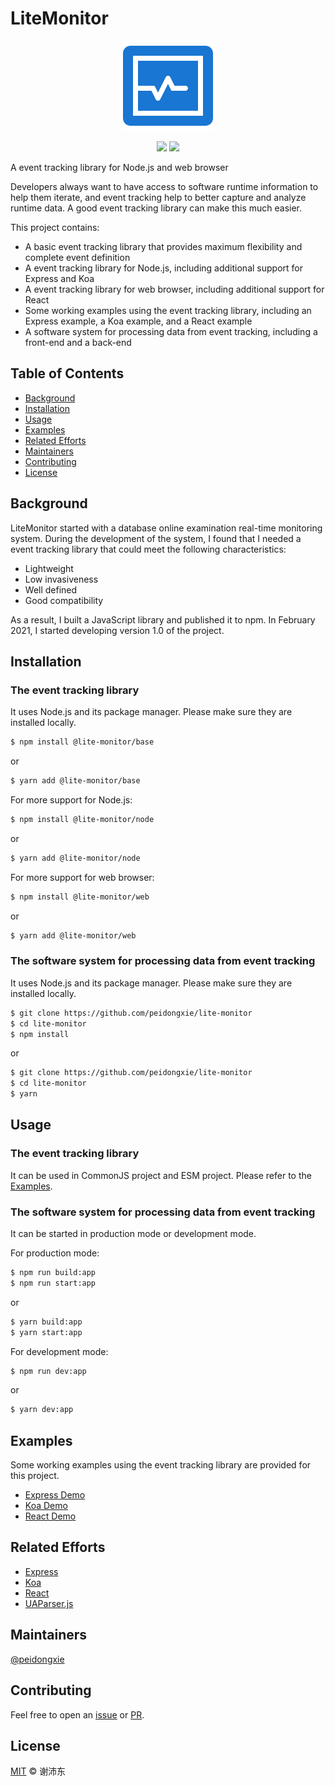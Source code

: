# LiteMonitor

<p align="center">
  <img src="./packages/frontend/public/logo.png">
</p>
<p align="center">
  <img src="https://img.shields.io/github/license/peidongxie/lite-monitor" />
  <img src="https://img.shields.io/github/package-json/v/peidongxie/lite-monitor" />
</p>

A event tracking library for Node.js and web browser

Developers always want to have access to software runtime information to help them iterate, and event tracking help to better capture and analyze runtime data. A good event tracking library can make this much easier.

This project contains:

- A basic event tracking library that provides maximum flexibility and complete event definition
- A event tracking library for Node.js, including additional support for Express and Koa
- A event tracking library for web browser, including additional support for React
- Some working examples using the event tracking library, including an Express example, a Koa example, and a React example
- A software system for processing data from event tracking, including a front-end and a back-end

## Table of Contents

- [Background](#background)
- [Installation](#installation)
- [Usage](#usage)
- [Examples](#examples)
- [Related Efforts](#related-efforts)
- [Maintainers](#maintainers)
- [Contributing](#contributing)
- [License](#license)

## Background

LiteMonitor started with a database online examination real-time monitoring system. During the development of the system, I found that I needed a event tracking library that could meet the following characteristics:

- Lightweight
- Low invasiveness
- Well defined
- Good compatibility

As a result, I built a JavaScript library and published it to npm. In February 2021, I started developing version 1.0 of the project.

## Installation

### The event tracking library

It uses Node.js and its package manager. Please make sure they are installed locally.

```sh
$ npm install @lite-monitor/base
```

or

```sh
$ yarn add @lite-monitor/base
```

For more support for Node.js:

```sh
$ npm install @lite-monitor/node
```

or

```sh
$ yarn add @lite-monitor/node
```

For more support for web browser:

```sh
$ npm install @lite-monitor/web
```

or

```sh
$ yarn add @lite-monitor/web
```

### The software system for processing data from event tracking

It uses Node.js and its package manager. Please make sure they are installed locally.

```sh
$ git clone https://github.com/peidongxie/lite-monitor
$ cd lite-monitor
$ npm install
```

or

```sh
$ git clone https://github.com/peidongxie/lite-monitor
$ cd lite-monitor
$ yarn
```

## Usage

### The event tracking library

It can be used in CommonJS project and ESM project. Please refer to the [Examples](#examples).

### The software system for processing data from event tracking

It can be started in production mode or development mode.

For production mode:

```sh
$ npm run build:app
$ npm run start:app
```

or

```sh
$ yarn build:app
$ yarn start:app
```

For development mode:

```sh
$ npm run dev:app
```

or

```sh
$ yarn dev:app
```

## Examples

Some working examples using the event tracking library are provided for this project.

- [Express Demo](./packages/node-demo-express)
- [Koa Demo](./packages/node-demo-koa)
- [React Demo](./packages/web-demo-react)

## Related Efforts

- [Express](https://github.com/expressjs/express)
- [Koa](https://github.com/koajs/koa)
- [React](https://github.com/facebook/react)
- [UAParser.js](https://github.com/faisalman/ua-parser-js)

## Maintainers

[@peidongxie](https://github.com/peidongxie)

## Contributing

Feel free to open an [issue](https://github.com/peidongxie/lite-monitor/issues/new) or [PR](https://github.com/peidongxie/lite-monitor/compare).

## License

[MIT](LICENSE) © 谢沛东
